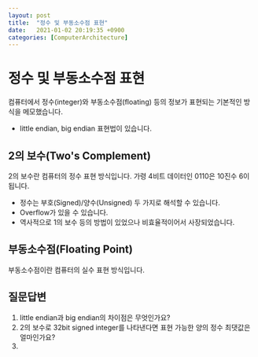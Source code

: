 ```yaml
---
layout: post
title:  "정수 및 부동소수점 표현"
date:   2021-01-02 20:19:35 +0900
categories: [ComputerArchitecture]
---
```


# 정수 및 부동소수점 표현
컴퓨터에서 정수(integer)와 부동소수점(floating) 등의 정보가 표현되는 기본적인 방식을 메모했습니다. 
- little endian, big endian 표현법이 있습니다.

## 2의 보수(Two's Complement)

2의 보수란 컴퓨터의 정수 표현 방식입니다. 가령 4비트 데이터인 0110은 10진수 6이 됩니다. 
- 정수는 부호(Signed)/양수(Unsigned) 두 가지로 해석할 수 있습니다.
- Overflow가 있을 수 있습니다. 
- 역사적으로 1의 보수 등의 방법이 있었으나 비효율적이어서 사장되었습니다.

## 부동소수점(Floating Point)
부동소수점이란 컴퓨터의 실수 표현 방식입니다. 

## 질문답변
1. little endian과 big endian의 차이점은 무엇인가요?
1. 2의 보수로 32bit signed integer를 나타낸다면 표현 가능한 양의 정수 최댓값은 얼마인가요?
1. 
